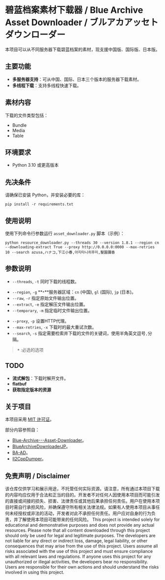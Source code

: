 # 碧蓝档案素材下载器 / Blue Archive Asset Downloader / ブルアカアッセトダウンローダー

<div align="center">本项目可以从不同服务器下载<!--并读取-->碧蓝档案的素材，现支援中国版、国际版、日本版。</div>

## 主要功能

- **多服务器支持**：可从中国、国际、日本三个版本的服务器下载素材。
- **多线程下载**：支持多线程快速下载。

## 素材内容

下载的文件类型包括：

- Bundle
- Media
- Table

## 环境要求

- Python 3.10 或更高版本

## 先决条件

请确保已安装 Python，并安装必要的库：

```shell
pip install -r requirements.txt
```
## 使用说明
使用下列命令行参数运行 `asset_downloader.py` 脚本（示例）：

```shell
python resource_downloader.py --threads 30 --version 1.8.1 --region cn --downloading-extract True --proxy http://0.0.0.0:0000 --max-retries 10 --search azusa,ハナコ,下江小春,아지타니히후미,聖園彌香
```
## 参数说明

- `--threads`, `-t` 同时下载的线程数。
<!--- `--version`, `-v` 游戏版本号，不填则自动获取。-->
- `--region`, `-g` **`*`**服务器区域：`cn` (中国), `gl` (国际), `jp` (日本)。
- `--raw`, `-r` 指定原始文件输出位置。
- `--extract`, `-e` 指定解压文件输出位置。
- `--temporary`, `-m` 指定临时文件输出位置。
<!-- - `--downloading-extract`, `-d` 是否在下载时解开文件。 -->
- `--proxy`, `-p` 设置HTTP代理。
- `--max-retries`, `-x` 下载时的最大重试次数。
- `--search`, `-s` 指定需要检索并下载的文件的关键词，使用半角英文逗号`,`分隔。
> **`*`** :必选的选项
## TODO

- **流式解包**：下载时解开文件。
- **flatbuf**
- **获取指定版本的资源**
<!-- - **在线预览数据**：WebUI。 -->


## 关于项目
本项目采用 [MIT 许可证](LICENSE)。

部分内容参照自：
- [Blue-Archive---Asset-Downloader](https://github.com/K0lb3/Blue-Archive---Asset-Downloader)。
- [BlueArchiveDownloaderJP](https://github.com/fiseleo/BlueArchiveDownloaderJP)。
- [BA-AD](https://github.com/Deathemonic/BA-AD)。
- [Il2CppDumper](https://github.com/Perfare/Il2CppDumper/tree/master)。

## 免责声明 / Disclaimer
该仓库仅供学习和展示用途，不托管任何实际资源。请注意，所有通过本项目下载的内容均应仅用于合法和正当的目的。开发者不对任何人因使用本项目而可能引发的直接或间接的损失、损害、法律责任或其他后果承担任何责任。用户在使用本项目时需自行承担风险，并确保遵守所有相关法律法规。如果有人使用本项目从事任何未经授权或非法的活动，开发者对此不承担任何责任。用户应对自身的行为负责，并了解使用本项目可能带来的任何风险。
This project is intended solely for educational and demonstrative purposes and does not provide any actual resources. Please note that all content downloaded through this project should only be used for legal and legitimate purposes. The developers are not liable for any direct or indirect loss, damage, legal liability, or other consequences that may arise from the use of this project. Users assume all risks associated with the use of this project and must ensure compliance with all relevant laws and regulations. If anyone uses this project for any unauthorized or illegal activities, the developers bear no responsibility. Users are responsible for their own actions and should understand the risks involved in using this project.
